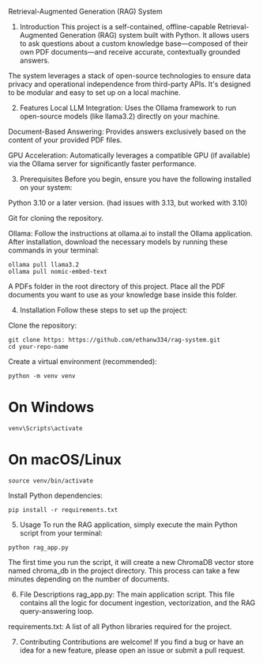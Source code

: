 Retrieval-Augmented Generation (RAG) System
1. Introduction
This project is a self-contained, offline-capable Retrieval-Augmented Generation (RAG) system built with Python. It allows users to ask questions about a custom knowledge base—composed of their own PDF documents—and receive accurate, contextually grounded answers.

The system leverages a stack of open-source technologies to ensure data privacy and operational independence from third-party APIs. It's designed to be modular and easy to set up on a local machine.

2. Features
Local LLM Integration: Uses the Ollama framework to run open-source models (like llama3.2) directly on your machine.

Document-Based Answering: Provides answers exclusively based on the content of your provided PDF files.

GPU Acceleration: Automatically leverages a compatible GPU (if available) via the Ollama server for significantly faster performance.

3. Prerequisites
Before you begin, ensure you have the following installed on your system:

Python 3.10 or a later version. (had issues with 3.13, but worked with 3.10)

Git for cloning the repository.

Ollama: Follow the instructions at ollama.ai to install the Ollama application. After installation, download the necessary models by running these commands in your terminal:

```
ollama pull llama3.2
ollama pull nomic-embed-text
```

A PDFs folder in the root directory of this project. Place all the PDF documents you want to use as your knowledge base inside this folder.

4. Installation
Follow these steps to set up the project:

Clone the repository:

```
git clone https: https://github.com/ethanw334/rag-system.git
cd your-repo-name
```
Create a virtual environment (recommended):

```
python -m venv venv
```

# On Windows
```
venv\Scripts\activate
```
# On macOS/Linux
```
source venv/bin/activate
```

Install Python dependencies:
```
pip install -r requirements.txt
```

5. Usage
To run the RAG application, simply execute the main Python script from your terminal:
```
python rag_app.py
```

The first time you run the script, it will create a new ChromaDB vector store named chroma_db in the project directory. This process can take a few minutes depending on the number of documents.

6. File Descriptions
rag_app.py: The main application script. This file contains all the logic for document ingestion, vectorization, and the RAG query-answering loop.

requirements.txt: A list of all Python libraries required for the project.

7. Contributing
Contributions are welcome! If you find a bug or have an idea for a new feature, please open an issue or submit a pull request.

